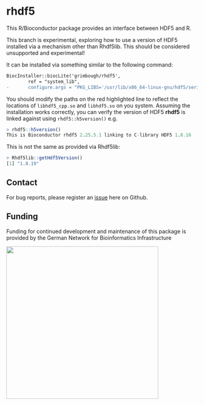 # rhdf5

This R/Bioconductor package provides an interface between HDF5 and R. 

This branch is experimental, exploring how to use a version of HDF5 installed via a mechanism other than Rhdf5lib.  This should be considered unsupported and experimental!

It can be installed via something similar to the following command:

```diff
BiocInstaller::biocLite('grimbough/rhdf5', 
        ref = "system_lib", 
-       configure.args = "PKG_LIBS='/usr/lib/x86_64-linux-gnu/hdf5/serial/libhdf5_cpp.so /usr/lib/x86_64-linux-gnu/hdf5/serial/libhdf5.so -lz'").
```    

You should modify the paths on the red highlighted line to reflect the locations of `libhdf5_cpp.so` and `libhdf5.so` on you system.  Assuming the installation works correctly, you can verify the version of HDF5 **rhdf5** is linked against using `rhdf5::h5version()` e.g.

```r
> rhdf5::h5version()
This is Bioconductor rhdf5 2.25.5.1 linking to C-library HDF5 1.8.16
```

This is not the same as provided via Rhdf5lib:

```r
> Rhdf5lib::getHdf5Version()
[1] "1.8.19"
```

## Contact

For bug reports, please register an [issue](https://github.com/grimbough/rhdf5/issues) here on Github. 


## Funding 

Funding for continued development and maintenance of this package is provided by the German Network for Bioinformatics Infrastructure

<a href="http://www.denbi.de"><img src="https://tess.elixir-europe.org/system/content_providers/images/000/000/063/original/deNBI_Logo_rgb.jpg" width="400" align="left"></a>
